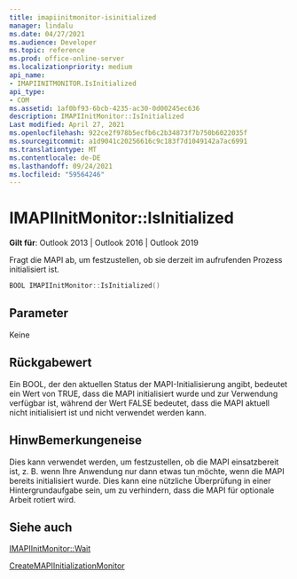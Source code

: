 ```yaml
---
title: imapiinitmonitor-isinitialized
manager: lindalu
ms.date: 04/27/2021
ms.audience: Developer
ms.topic: reference
ms.prod: office-online-server
ms.localizationpriority: medium
api_name:
- IMAPIINITMONITOR.IsInitialized
api_type:
- COM
ms.assetid: 1af0bf93-6bcb-4235-ac30-0d00245ec636
description: IMAPIInitMonitor::IsInitialized
Last modified: April 27, 2021
ms.openlocfilehash: 922ce2f978b5ecfb6c2b34873f7b750b6022035f
ms.sourcegitcommit: a1d9041c20256616c9c183f7d1049142a7ac6991
ms.translationtype: MT
ms.contentlocale: de-DE
ms.lasthandoff: 09/24/2021
ms.locfileid: "59564246"
---
```

# <a name="imapiinitmonitorisinitialized"></a>IMAPIInitMonitor::IsInitialized
  
**Gilt für**: Outlook 2013 | Outlook 2016 | Outlook 2019
  
Fragt die MAPI ab, um festzustellen, ob sie derzeit im aufrufenden Prozess initialisiert ist.

```cpp
BOOL IMAPIInitMonitor::IsInitialized()  
```

## <a name="parameters"></a>Parameter
Keine

## <a name="return-value"></a>Rückgabewert
Ein BOOL, der den aktuellen Status der MAPI-Initialisierung angibt, bedeutet ein Wert von TRUE, dass die MAPI initialisiert wurde und zur Verwendung verfügbar ist, während der Wert FALSE bedeutet, dass die MAPI aktuell nicht initialisiert ist und nicht verwendet werden kann.

## <a name="remarks"></a>HinwBemerkungeneise
Dies kann verwendet werden, um festzustellen, ob die MAPI einsatzbereit ist, z. B. wenn Ihre Anwendung nur dann etwas tun möchte, wenn die MAPI bereits initialisiert wurde. Dies kann eine nützliche Überprüfung in einer Hintergrundaufgabe sein, um zu verhindern, dass die MAPI für optionale Arbeit rotiert wird.

## <a name="see-also"></a>Siehe auch

[IMAPIInitMonitor::Wait](imapiinitmonitor-wait.md)

[CreateMAPIInitializationMonitor](createmapiinitializationmonitor.md)
